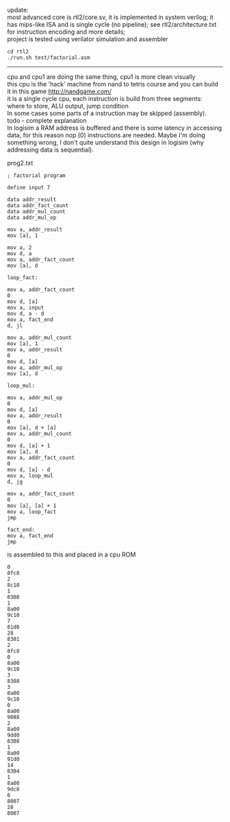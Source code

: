 update:  
most advanced core is rtl2/core.sv, it is implemented in system verilog; it has mips-like ISA and is single cycle (no pipeline); see rtl2/architecture.txt for instruction encoding and more details;  
project is tested using verilator simulation and assembler
```
cd rtl2
./run.sh test/factorial.asm
```

--------
cpu and cpu1 are doing the same thing, cpu1 is more clean visually  
this cpu is the 'hack' machine from nand to tetris course
and you can build it in this game http://nandgame.com/  
it is a single cycle cpu, each instruction is build from three segments:  
where to store, ALU output, jump condition  
In some cases some parts of a instruction may be skipped (assembly).  
todo - complete explanation  
In logisim a RAM address is buffered and there is some latency in accessing data, for this reason nop (0) instructions
are needed. Maybe I'm doing something wrong, I don't quite understand this design in logisim (why addressing data
is sequential).

prog2.txt
```
; factorial program

define input 7

data addr_result
data addr_fact_count
data addr_mul_count
data addr_mul_op

mov a, addr_result
mov [a], 1

mov a, 2
mov d, a
mov a, addr_fact_count
mov [a], d

loop_fact:

mov a, addr_fact_count
0
mov d, [a]
mov a, input
mov d, a - d
mov a, fact_end
d, jl

mov a, addr_mul_count
mov [a], 1
mov a, addr_result
0
mov d, [a]
mov a, addr_mul_op
mov [a], d

loop_mul:

mov a, addr_mul_op
0
mov d, [a]
mov a, addr_result
0
mov [a], d + [a]
mov a, addr_mul_count
0
mov d, [a] + 1
mov [a], d
mov a, addr_fact_count
0
mov d, [a] - d
mov a, loop_mul
d, jg

mov a, addr_fact_count
0
mov [a], [a] + 1
mov a, loop_fact
jmp

fact_end:
mov a, fact_end
jmp

```

is assembled to this and placed in a cpu ROM
```
0
8fc8
2
8c10
1
8308
1
8a00
9c10
7
81d0
28
8301
2
8fc8
0
8a00
9c10
3
8308
3
8a00
9c10
0
8a00
9088
2
8a00
9dd0
8308
1
8a00
91d0
14
8304
1
8a00
9dc8
6
8007
28
8007
```
